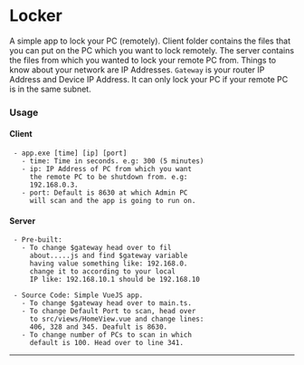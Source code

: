 # Locker

A simple app to lock your PC (remotely). 
Client folder contains the files that you can put on the PC which you want to lock remotely. The server contains the files from which you wanted to lock your remote PC from. Things to know about your network are IP Addresses. ```Gateway``` is your router IP Address and Device IP Address. It can only lock your PC if your remote PC is in the same subnet.

### Usage

#### Client
     - app.exe [time] [ip] [port]
       - time: Time in seconds. e.g: 300 (5 minutes)
       - ip: IP Address of PC from which you want 
         the remote PC to be shutdown from. e.g: 
         192.168.0.3.
       - port: Default is 8630 at which Admin PC 
         will scan and the app is going to run on.


#### Server
     - Pre-built: 
       - To change $gateway head over to fil 
         about.....js and find $gateway variable
         having value something like: 192.168.0.
         change it to according to your local 
         IP like: 192.168.10.1 should be 192.168.10
        
     - Source Code: Simple VueJS app.
       - To change $gateway head over to main.ts.
       - To change Default Port to scan, head over
         to src/views/HomeView.vue and change lines:
         406, 328 and 345. Deafult is 8630.
       - To change number of PCs to scan in which
         default is 100. Head over to line 341.

---